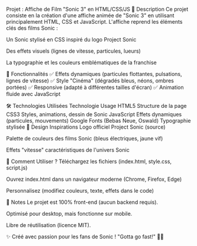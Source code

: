 Projet : Affiche de Film "Sonic 3" en HTML/CSS/JS
📌 Description
Ce projet consiste en la création d'une affiche animée de "Sonic 3" en utilisant principalement HTML, CSS et JavaScript.
L'affiche reprend les éléments clés des films Sonic :

Un Sonic stylisé en CSS inspiré du logo Project Sonic

Des effets visuels (lignes de vitesse, particules, lueurs)

La typographie et les couleurs emblématiques de la franchise

🎯 Fonctionnalités
✅ Effets dynamiques (particules flottantes, pulsations, lignes de vitesse)
✅ Style "Cinéma" (dégradés bleus, néons, ombres portées)
✅ Responsive (adapté à différentes tailles d'écran)
✅ Animation fluide avec JavaScript

🛠 Technologies Utilisées
Technologie	Usage
HTML5	Structure de la page
CSS3	Styles, animations, dessin de Sonic
JavaScript	Effets dynamiques (particules, mouvements)
Google Fonts (Bebas Neue, Oswald)	Typographie stylisée
🎨 Design Inspirations
Logo officiel Project Sonic (source)

Palette de couleurs des films Sonic (bleus électriques, jaune vif)

Effets "vitesse" caractéristiques de l'univers Sonic

🚀 Comment Utiliser ?
Téléchargez les fichiers (index.html, style.css, script.js)

Ouvrez index.html dans un navigateur moderne (Chrome, Firefox, Edge)

Personnalisez (modifiez couleurs, texte, effets dans le code)

📝 Notes
Le projet est 100% front-end (aucun backend requis).

Optimisé pour desktop, mais fonctionne sur mobile.

Libre de réutilisation (licence MIT).

✨ Créé avec passion pour les fans de Sonic !
"Gotta go fast!" 🦔💨
